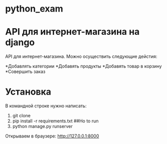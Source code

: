 # python_exam
# API для интернет-магазина на django
API для интернет-магазина. Можно осуществить следующие дейстия:

*Добавлять категории
*Добавять продукты
*Добавять товар в корзину
*Совершить заказ 
# Установка
В командной строке нужно написать:
1. git clone
2. pip install -r requirements.txt ##Ho to run
3. python manage.py runserver

Открываем в браузере: http://127.0.0.1:8000 
